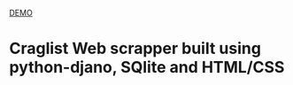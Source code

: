 <a href='https://mybackyardapp.herokuapp.com/'>DEMO</a>
# Craglist Web scrapper built using python-djano, SQlite and HTML/CSS
